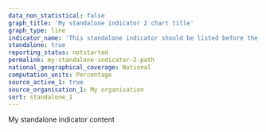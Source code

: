 ```yaml
---
data_non_statistical: false
graph_title: 'My standalone indicator 2 chart title'
graph_type: line
indicator_name: 'This standalone indicator should be listed before the other one'
standalone: true
reporting_status: notstarted
permalink: my-standalone-indicator-2-path
national_geographical_coverage: National
computation_units: Percentage
source_active_1: true
source_organisation_1: My organisation
sort: standalone_1
---
```

My standalone indicator content
